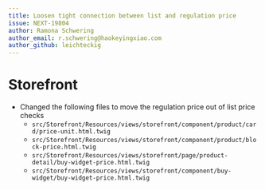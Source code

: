```yaml
---
title: Loosen tight connection between list and regulation price
issue: NEXT-19804
author: Ramona Schwering
author_email: r.schwering@haokeyingxiao.com
author_github: leichteckig
---
```

# Storefront
* Changed the following files to move the regulation price out of list price checks
  * `src/Storefront/Resources/views/storefront/component/product/card/price-unit.html.twig`
  * `src/Storefront/Resources/views/storefront/component/product/block-price.html.twig`
  * `src/Storefront/Resources/views/storefront/page/product-detail/buy-widget-price.html.twig`
  * `src/Storefront/Resources/views/storefront/component/buy-widget/buy-widget-price.html.twig`
